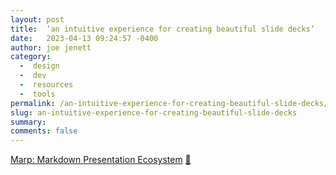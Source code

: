 ```yaml
---
layout: post
title:  ‘an intuitive experience for creating beautiful slide decks’
date:   2023-04-13 09:24:57 -0400
author: joe jenett
category:
  -  design
  -  dev
  -  resources
  -  tools
permalink: /an-intuitive-experience-for-creating-beautiful-slide-decks/
slug: an-intuitive-experience-for-creating-beautiful-slide-decks
summary: 
comments: false
---
```

<a title="Marp: Markdown Presentation Ecosystem" href="https://marp.app/">Marp: Markdown Presentation Ecosystem</a> <a href="https://pinboard.in/u:tremolo">📌</a>

<a href="https://brid.gy/publish/mastodon"></a>